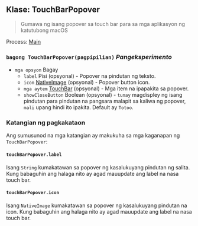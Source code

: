 ## Klase: TouchBarPopover

> Gumawa ng isang popover sa touch bar para sa mga aplikasyon ng katutubong macOS

Process: [Main](../tutorial/quick-start.md#main-process)

### `bagong TouchBarPopover(pagpipilian)` *Pangeksperimento*

* `mga opsyon` Bagay 
  * `label` Pisi (opsyonal) - Popover na pindutan ng teksto.
  * `icon` [NativeImage](native-image.md) (opsyonal) - Popover button icon.
  * `mga aytem` [TouchBar](touch-bar.md) (opsyonal) - Mga item na ipapakita sa popover.
  * `showCloseButton` Boolean (opsyonal) - `tunay` magdispley ng isang pindutan para pindutan na pangsara malapit sa kaliwa ng popover, `mali` upang hindi ito ipakita. Default ay `Totoo`.

### Katangian ng pagkakataon

Ang sumusunod na mga katangian ay makukuha sa mga kaganapan ng `TouchBarPopover`:

#### `touchBarPopover.label`

Isang `String` kumakatawan sa popover ng kasalukuyang pindutan ng salita. Kung babaguhin ang halaga nito ay agad mauupdate ang label na nasa touch bar.

#### `touchBarPopover.icon`

Isang `NativeImage` kumakatawan sa popover ng kasalukuyang pindutan na icon. Kung babaguhin ang halaga nito ay agad mauupdate ang label na nasa touch bar.